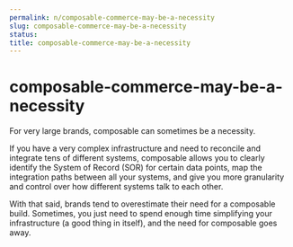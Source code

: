 ```yaml
---
permalink: n/composable-commerce-may-be-a-necessity
slug: composable-commerce-may-be-a-necessity
status: 
title: composable-commerce-may-be-a-necessity
---
```

# composable-commerce-may-be-a-necessity

For very large brands, composable can sometimes be a necessity.

If you have a very complex infrastructure and need to reconcile and integrate tens of different systems, composable allows you to clearly identify the System of Record (SOR) for certain data points, map the integration paths between all your systems, and give you more granularity and control over how different systems talk to each other.

With that said, brands tend to overestimate their need for a composable build. Sometimes, you just need to spend enough time simplifying your infrastructure (a good thing in itself), and the need for composable goes away.

